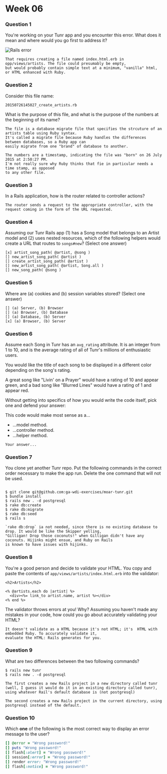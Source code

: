 # Week 06

### Question 1

You're working on your Tunr app and you encounter this error. What does it mean and where would you go first to address it?  

![Rails error](http://i.imgur.com/9NR7XNT.png)  

```text
That requires creating a file named index.html.erb in opp/views/artists. The file could presumably be empty,
but would probably contain simple text at a minimum, "vanilla" html, or HTML enhanced with Ruby. 
```

### Question 2

Consider this file name:

```
20150726145027_create_artists.rb
```

What is the purpose of this file, and what is the purpose of the numbers at the beginning of its name?

```text
The file is a database migrate file that specifies the strcuture of an artists table using Ruby syntax. 
It's called a migrate file because Ruby handles the differences between databases, so a Ruby app can 
easily migrate from one "brand" of database to another.

The numbers are a timestamp, indicating the file was "born" on 26 July 2015 at 2:50:27 PM. 
I'm not really sure why Ruby thinks that fie in particular needs a time stamp, as opposed 
to any other file.
```

### Question 3

In a Rails application, how is the router related to controller actions?  

```text
The router sends a request to the appropriate controller, with the request coming in the form of the URL requested. 
```

### Question 4

Assuming our Tunr Rails app (1) has a Song model that belongs to an Artist model and (2) uses nested resources, which of the following helpers would create a URL that routes to `songs#new`? (Select one answer)  

```
[x] artist_song_path( @artist, @song ) 
[] new_artist_song_path( @artist )
[] create_artist_song_path( @artist )
[] new_artist_song_path( @artist, Song.all )
[] new_song_path( @song ) 
```

### Question 5

Where are (a) cookies and (b) session variables stored? (Select one answer)  

```
[] (a) Server, (b) Browser  
[] (a) Browser, (b) Database  
[] (a) Database, (b) Server  
[x] (a) Browser, (b) Server  
```

### Question 6

Assume each Song in Tunr has an `avg_rating` attribute. It is an integer from 1 to 10, and is the average rating of all of Tunr's millions of enthusiastic users.

You would like the title of each song to be displayed in a different color depending on the song's rating.

A great song like "Livin' on a Prayer" would have a rating of 10 and appear green, and a bad song like "Blurred Lines" would have a rating of 1 and appear red.

Without getting into specifics of how you would write the code itself, pick one and defend your answer:

This code would make most sense as a...
- ...model method.
- ...controller method.
- ...helper method.

```text
Your answer...
```

### Question 7

You clone yet another Tunr repo. Put the following commands in the correct order necessary to make the app run. Delete the one command that will not be used.

```

$ git clone git@github.com:ga-wdi-exercises/moar-tunr.git
$ bundle install
$ rails new . -d postgresql
$ rake db:create
$ rake db:migrate
$ rake db:seed
$ rails s

`rake db:drop` ia not needed, since there is no existing database to drop. It would be like the Skipper yelling, 
"Gilligan! Drop those coconuts!" when Gilligan didn't have any coconuts. Hijinks might ensue, and Ruby on Rails 
is known to have issues with hijinks. 

```

### Question 8

You're a good person and decide to validate your HTML. You copy and paste the contents of `app/views/artists/index.html.erb` into the validator:

```erb
<h2>Artists</h2>

<% @artists.each do |artist| %>
  <div><%= link_to artist.name, artist %></div>
<% end %>
```

The validator throws errors at you! Why? Assuming you haven't made any mistakes in your code, how could you go about accurately validating your HTML?

```
It doesn't validate as a HTML because it's not HTML; it's  HTML with embedded Ruby. To accurately validate it, 
evaluate the HTML: Rails generates for you. 
```

### Question 9

What are two differences between the two following commands?

```
$ rails new tunr
$ rails new . -d postgresql
```

```
The first creates a new Rails project in a new directory called tunr (well, I guess it would do it in an existing directory called tunr), using whatever Rail's default database is (not postgresql)

The second creates a new Rails project in the current directory, using postgresql instead of the default. 
```

### Question 10

Which **one** of the following is the most correct way to display an error message to the user?

```rb
[] @error = "Wrong password!"
[] puts "Wrong password!"
[] flash[:alert] = "Wrong password!"
[] session[:error] = "Wrong password!"
[] render error: "Wrong password!"
[] flash[:notice] = "Wrong password!"
```

